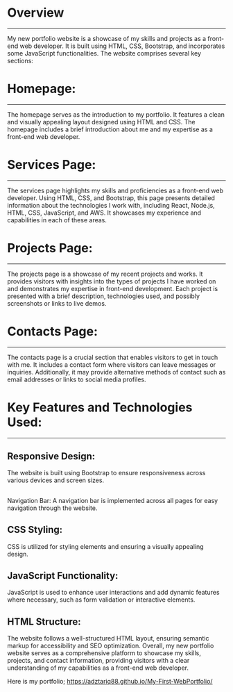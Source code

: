 <h1>Overview</h1>
<hr>

My new portfolio website is a showcase of my skills and projects as a front-end web developer. It is built using HTML, CSS, Bootstrap, and incorporates some JavaScript functionalities. The website comprises several key sections:

<h1>Homepage:</h1>
<hr>

<p>The homepage serves as the introduction to my portfolio. It features a clean and visually appealing layout designed using HTML and CSS. The homepage includes a brief introduction about me and my expertise as a front-end web developer.

<h1>Services Page:</h1>
<hr>

<p> The services page highlights my skills and proficiencies as a front-end web developer. Using HTML, CSS, and Bootstrap, this page presents detailed information about the technologies I work with, including React, Node.js, HTML, CSS, JavaScript, and AWS. It showcases my experience and capabilities in each of these areas.</p>

<h1>Projects Page:</h1>
<hr>

<p>The projects page is a showcase of my recent projects and works. It provides visitors with insights into the types of projects I have worked on and demonstrates my expertise in front-end development. Each project is presented with a brief description, technologies used, and possibly screenshots or links to live demos.</p>

<h1>Contacts Page:</h1>
<hr>

<p> The contacts page is a crucial section that enables visitors to get in touch with me. It includes a contact form where visitors can leave messages or inquiries. Additionally, it may provide alternative methods of contact such as email addresses or links to social media profiles.</p>

<h1> Key Features and Technologies Used:</h1>
<hr>
<h2> Responsive Design:</h2>
The website is built using Bootstrap to ensure responsiveness across various devices and screen sizes.
<h2></h2>Navigation Bar: </h2>
A navigation bar is implemented across all pages for easy navigation through the website.
<h2>CSS Styling:</h2>
<p>CSS is utilized for styling elements and ensuring a visually appealing design.</p>
<h2>JavaScript Functionality: </h2>
<p>JavaScript is used to enhance user interactions and add dynamic features where necessary, such as form validation or interactive elements.</p>
<h2>HTML Structure: </h2> 
<p>The website follows a well-structured HTML layout, ensuring semantic markup for accessibility and SEO optimization.
Overall, my new portfolio website serves as a comprehensive platform to showcase my skills, projects, and contact information, providing visitors with a clear understanding of my capabilities as a front-end web developer.</p>



Here is my portfolio; 
https://adztariq88.github.io/My-First-WebPortfolio/
